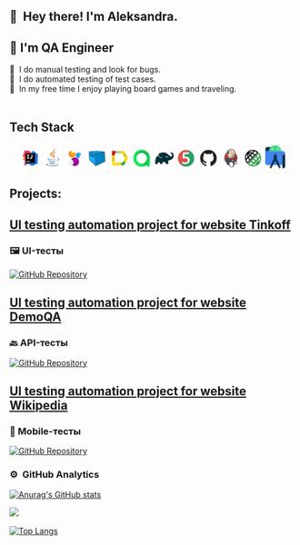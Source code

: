  ## 👋 &nbsp;Hey there! I'm Aleksandra.
 ## 💾 I'm QA Engineer


🐛 &nbsp;I do manual testing and look for bugs. \
💾 &nbsp;I do automated testing of test cases. \
👾 &nbsp;In my free time I enjoy playing board games and traveling.\
 &nbsp;

                   

 ## Tech Stack
 <p align="center">
<img width="7%" title="IntelliJ IDEA" src="src/icon/Idea.svg">
<img width="7%" title="Java" src="src/icon/Java.png">
<img width="7%" title="Selenide" src="src/icon/Selenide.png">
<img width="7%" title="Selenoid" src="src/icon/Selenoid.png">
<img width="7%" title="Allure Report" src="src/icon/Allure_Report.png">
<img width="7%" title="Allure Test Ops" src="src/icon/Allure_TestOps.png">
<img width="7%" title="Gradle" src="src/icon/Gradle.png">
<img width="7%" title="JUnit5" src="src/icon/JUnit5.png">
<img width="7%" title="GitHub" src="src/icon/GitHub.svg">
<img width="7%" title="Jenkins" src="src/icon/Jenkins.png">
<img width="7%" title="Rest Assured" src="src/icon/RestAssured.png">
<img width="7%" title="Android Studio" src="src/icon/androidstudio.png">
</p>

## Projects:
## <a target="_blank" href="[https://github.com/AleksandraMenskaya/TinkoffTestUI.git]"> UI testing automation project for website [Tinkoff](https://www.tinkoff.ru) 

### 🖼️ UI-тесты 
[![GitHub Repository](https://img.shields.io/badge/GitHub-Repository-blue?style=flat-square&logo=github)](https://github.com/AleksandraMenskaya/TinkoffTestUI)

## <a target="_blank" href="[https://github.com/AleksandraMenskaya/DemoqaBookTestAPI]"> UI testing automation project for website [DemoQA](https://demoqa.com) 

### 🔙 API-тесты 
[![GitHub Repository](https://img.shields.io/badge/GitHub-Repository-blue?style=flat-square&logo=github)](https://github.com/AleksandraMenskaya/DemoqaBookTestAPI)

## <a target="_blank" href="[https://github.com/AleksandraMenskaya/WikipediaTestMobile]"> UI testing automation project for website [Wikipedia](https://en.wikipedia.org/wiki/Main_Page) 

### 📱 Mobile-тесты
[![GitHub Repository](https://img.shields.io/badge/GitHub-Repository-blue?style=flat-square&logo=github)](https://github.com/AleksandraMenskaya/WikipediaTestMobile)



### ⚙️ &nbsp;GitHub Analytics
[![Anurag's GitHub stats](https://github-readme-stats.vercel.app/api?username=AleksandraMenskaya)](https://github.com/anuraghazra/github-readme-stats)

![](http://github-profile-summary-cards.vercel.app/api/cards/repos-per-language?username=AleksandraMenskaya=default)

[![Top Langs](https://github-readme-stats.vercel.app/api/top-langs/?username=AleksandraMenskaya)](https://github.com/anuraghazra/github-readme-stats)





